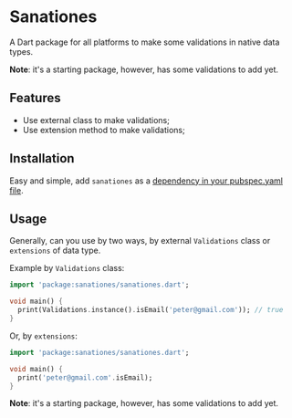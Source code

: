 # Sanationes

A Dart package for all platforms to make some validations in native data types.

**Note**: it's a starting package, however, has some validations to add yet.

## Features

- Use external class to make validations;
- Use extension method to make validations;

## Installation

Easy and simple, add `sanationes` as a [dependency in your pubspec.yaml file](https://docs.flutter.dev/development/packages-and-plugins/using-packages).

## Usage

Generally, can you use by two ways, by external `Validations` class or `extensions` of data type.

Example by `Validations` class:

```dart
import 'package:sanationes/sanationes.dart';

void main() {
  print(Validations.instance().isEmail('peter@gmail.com')); // true
}
```

Or, by `extensions`:

```dart
import 'package:sanationes/sanationes.dart';

void main() {
  print('peter@gmail.com'.isEmail);
}
```

**Note**: it's a starting package, however, has some validations to add yet.
